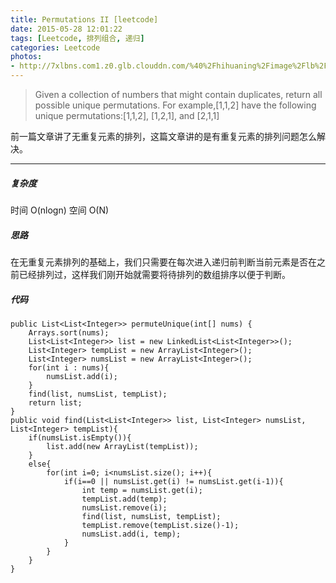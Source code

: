 ```yaml
---
title: Permutations II [leetcode]
date: 2015-05-28 12:01:22
tags: [Leetcode, 排列组合, 递归]
categories: Leetcode
photos: 
- http://7xlbns.com1.z0.glb.clouddn.com/%40%2Fhihuaning%2Fimage%2Flb%2Flb8.jpg
---
```


> Given a collection of numbers that might contain duplicates, return all possible unique permutations.
For example,[1,1,2] have the following unique permutations:[1,1,2], [1,2,1], and [2,1,1]

前一篇文章讲了无重复元素的排列，这篇文章讲的是有重复元素的排列问题怎么解决。

---
##### 复杂度
时间 O(nlogn) 空间 O(N)

##### 思路

在无重复元素排列的基础上，我们只需要在每次进入递归前判断当前元素是否在之前已经排列过，这样我们刚开始就需要将待排列的数组排序以便于判断。

##### 代码

    public List<List<Integer>> permuteUnique(int[] nums) {
        Arrays.sort(nums);
        List<List<Integer>> list = new LinkedList<List<Integer>>();
        List<Integer> tempList = new ArrayList<Integer>();
        List<Integer> numsList = new ArrayList<Integer>();
        for(int i : nums){
        	numsList.add(i);
        }
        find(list, numsList, tempList);
        return list;
    }
	public void find(List<List<Integer>> list, List<Integer> numsList, List<Integer> tempList){
		if(numsList.isEmpty()){
			list.add(new ArrayList(tempList));
		}
		else{
			for(int i=0; i<numsList.size(); i++){
				if(i==0 || numsList.get(i) != numsList.get(i-1)){
					int temp = numsList.get(i);
					tempList.add(temp);
					numsList.remove(i);
					find(list, numsList, tempList);
					tempList.remove(tempList.size()-1);
					numsList.add(i, temp);
				}
			}
		}
	}